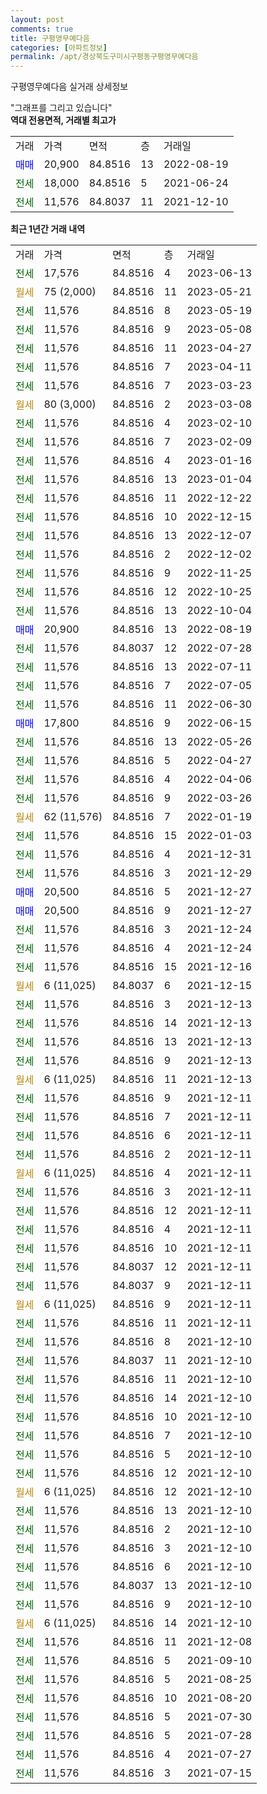 ```yaml
---
layout: post
comments: true
title: 구평영무예다음
categories: [아파트정보]
permalink: /apt/경상북도구미시구평동구평영무예다음
---
```


구평영무예다음 실거래 상세정보

<script type="text/javascript">
  google.charts.load('current', {'packages':['line', 'corechart']});
  google.charts.setOnLoadCallback(drawChart);

  function drawChart() {
    var data = new google.visualization.DataTable();
    data.addColumn('date', '거래일');
    data.addColumn('number', "매매");
    data.addColumn('number', "전세");
    data.addColumn('number', "전매");

    data.addRows([[new Date(Date.parse("2023-06-13")), null, 17576, null], [new Date(Date.parse("2023-05-21")), null, null, null], [new Date(Date.parse("2023-05-19")), null, 11576, null], [new Date(Date.parse("2023-05-08")), null, 11576, null], [new Date(Date.parse("2023-04-27")), null, 11576, null], [new Date(Date.parse("2023-04-11")), null, 11576, null], [new Date(Date.parse("2023-03-23")), null, 11576, null], [new Date(Date.parse("2023-03-08")), null, null, null], [new Date(Date.parse("2023-02-10")), null, 11576, null], [new Date(Date.parse("2023-02-09")), null, 11576, null], [new Date(Date.parse("2023-01-16")), null, 11576, null], [new Date(Date.parse("2023-01-04")), null, 11576, null], [new Date(Date.parse("2022-12-22")), null, 11576, null], [new Date(Date.parse("2022-12-15")), null, 11576, null], [new Date(Date.parse("2022-12-07")), null, 11576, null], [new Date(Date.parse("2022-12-02")), null, 11576, null], [new Date(Date.parse("2022-11-25")), null, 11576, null], [new Date(Date.parse("2022-10-25")), null, 11576, null], [new Date(Date.parse("2022-10-04")), null, 11576, null], [new Date(Date.parse("2022-08-19")), 20900, null, null], [new Date(Date.parse("2022-07-28")), null, 11576, null], [new Date(Date.parse("2022-07-11")), null, 11576, null], [new Date(Date.parse("2022-07-05")), null, 11576, null], [new Date(Date.parse("2022-06-30")), null, 11576, null], [new Date(Date.parse("2022-06-15")), 17800, null, null], [new Date(Date.parse("2022-05-26")), null, 11576, null], [new Date(Date.parse("2022-04-27")), null, 11576, null], [new Date(Date.parse("2022-04-06")), null, 11576, null], [new Date(Date.parse("2022-03-26")), null, 11576, null], [new Date(Date.parse("2022-01-19")), null, null, null], [new Date(Date.parse("2022-01-03")), null, 11576, null], [new Date(Date.parse("2021-12-31")), null, 11576, null], [new Date(Date.parse("2021-12-29")), null, 11576, null], [new Date(Date.parse("2021-12-27")), 20500, null, null], [new Date(Date.parse("2021-12-27")), 20500, null, null], [new Date(Date.parse("2021-12-24")), null, 11576, null], [new Date(Date.parse("2021-12-24")), null, 11576, null], [new Date(Date.parse("2021-12-16")), null, 11576, null], [new Date(Date.parse("2021-12-15")), null, null, null], [new Date(Date.parse("2021-12-13")), null, 11576, null], [new Date(Date.parse("2021-12-13")), null, 11576, null], [new Date(Date.parse("2021-12-13")), null, 11576, null], [new Date(Date.parse("2021-12-13")), null, 11576, null], [new Date(Date.parse("2021-12-13")), null, null, null], [new Date(Date.parse("2021-12-11")), null, 11576, null], [new Date(Date.parse("2021-12-11")), null, 11576, null], [new Date(Date.parse("2021-12-11")), null, 11576, null], [new Date(Date.parse("2021-12-11")), null, 11576, null], [new Date(Date.parse("2021-12-11")), null, null, null], [new Date(Date.parse("2021-12-11")), null, 11576, null], [new Date(Date.parse("2021-12-11")), null, 11576, null], [new Date(Date.parse("2021-12-11")), null, 11576, null], [new Date(Date.parse("2021-12-11")), null, 11576, null], [new Date(Date.parse("2021-12-11")), null, 11576, null], [new Date(Date.parse("2021-12-11")), null, 11576, null], [new Date(Date.parse("2021-12-11")), null, null, null], [new Date(Date.parse("2021-12-11")), null, 11576, null], [new Date(Date.parse("2021-12-10")), null, 11576, null], [new Date(Date.parse("2021-12-10")), null, 11576, null], [new Date(Date.parse("2021-12-10")), null, 11576, null], [new Date(Date.parse("2021-12-10")), null, 11576, null], [new Date(Date.parse("2021-12-10")), null, 11576, null], [new Date(Date.parse("2021-12-10")), null, 11576, null], [new Date(Date.parse("2021-12-10")), null, 11576, null], [new Date(Date.parse("2021-12-10")), null, 11576, null], [new Date(Date.parse("2021-12-10")), null, null, null], [new Date(Date.parse("2021-12-10")), null, 11576, null], [new Date(Date.parse("2021-12-10")), null, 11576, null], [new Date(Date.parse("2021-12-10")), null, 11576, null], [new Date(Date.parse("2021-12-10")), null, 11576, null], [new Date(Date.parse("2021-12-10")), null, 11576, null], [new Date(Date.parse("2021-12-10")), null, 11576, null], [new Date(Date.parse("2021-12-10")), null, null, null], [new Date(Date.parse("2021-12-08")), null, 11576, null], [new Date(Date.parse("2021-09-10")), null, 11576, null], [new Date(Date.parse("2021-08-25")), null, 11576, null], [new Date(Date.parse("2021-08-20")), null, 11576, null], [new Date(Date.parse("2021-07-30")), null, 11576, null], [new Date(Date.parse("2021-07-28")), null, 11576, null], [new Date(Date.parse("2021-07-27")), null, 11576, null], [new Date(Date.parse("2021-07-15")), null, 11576, null]]);

    var options = {
      hAxis: {
        format: 'yyyy/MM/dd'
      },    
      lineWidth: 0,
      pointsVisible: true,    
      title: '최근 1년간 유형별 실거래가 분포',
      legend: { position: 'bottom' }
    };

    var formatter = new google.visualization.NumberFormat({pattern:'###,###'} );
    formatter.format(data, 1);
    formatter.format(data, 2);
    
    setTimeout(function() {
        var chart = new google.visualization.LineChart(document.getElementById('columnchart_material'));
        chart.draw(data, (options));
        document.getElementById('loading').style.display = 'none';
    }, 200);
  }
</script>


<div id="loading" style="z-index:20; display: block; margin-left: 0px">"그래프를 그리고 있습니다"</div>
<div id="columnchart_material" style="width: 95%; margin-left: 0px; display: block"></div>
<!-- contents start -->
<b>역대 전용면적, 거래별 최고가</b>
<table class="sortable">
    <tr>
      <td>거래</td>
      <td>가격</td>
      <td>면적</td>
      <td>층</td>
      <td>거래일</td>
    </tr>
        <tr>
          <td><a style="color: blue">매매</a></td>
          <td>20,900</td>
          <td>84.8516</td>
          <td>13</td>
          <td>2022-08-19</td>
        </tr>        
        <tr>
              <td><a style="color: darkgreen">전세</a></td>
              <td>18,000</td>
              <td>84.8516</td>
              <td>5</td>
              <td>2021-06-24</td>
            </tr>            <tr>
              <td><a style="color: darkgreen">전세</a></td>
              <td>11,576</td>
              <td>84.8037</td>
              <td>11</td>
              <td>2021-12-10</td>
            </tr>        
    
</table>

<b>최근 1년간 거래 내역</b>

<table class="sortable">
    <tr>
      <td>거래</td>
      <td>가격</td>
      <td>면적</td>
      <td>층</td>
      <td>거래일</td>
    </tr>
    <tr>
      <td><a style="color: darkgreen">전세</a></td>
      <td>17,576</td>
      <td>84.8516</td>
      <td>4</td>
      <td>2023-06-13</td>
    </tr>          <tr>
      <td><a style="color: darkgoldenrod">월세</a></td>
      <td>75 (2,000)</td>
      <td>84.8516</td>
      <td>11</td>
      <td>2023-05-21</td>
    </tr>          <tr>
      <td><a style="color: darkgreen">전세</a></td>
      <td>11,576</td>
      <td>84.8516</td>
      <td>8</td>
      <td>2023-05-19</td>
    </tr>          <tr>
      <td><a style="color: darkgreen">전세</a></td>
      <td>11,576</td>
      <td>84.8516</td>
      <td>9</td>
      <td>2023-05-08</td>
    </tr>          <tr>
      <td><a style="color: darkgreen">전세</a></td>
      <td>11,576</td>
      <td>84.8516</td>
      <td>11</td>
      <td>2023-04-27</td>
    </tr>          <tr>
      <td><a style="color: darkgreen">전세</a></td>
      <td>11,576</td>
      <td>84.8516</td>
      <td>7</td>
      <td>2023-04-11</td>
    </tr>          <tr>
      <td><a style="color: darkgreen">전세</a></td>
      <td>11,576</td>
      <td>84.8516</td>
      <td>7</td>
      <td>2023-03-23</td>
    </tr>          <tr>
      <td><a style="color: darkgoldenrod">월세</a></td>
      <td>80 (3,000)</td>
      <td>84.8516</td>
      <td>2</td>
      <td>2023-03-08</td>
    </tr>          <tr>
      <td><a style="color: darkgreen">전세</a></td>
      <td>11,576</td>
      <td>84.8516</td>
      <td>4</td>
      <td>2023-02-10</td>
    </tr>          <tr>
      <td><a style="color: darkgreen">전세</a></td>
      <td>11,576</td>
      <td>84.8516</td>
      <td>7</td>
      <td>2023-02-09</td>
    </tr>          <tr>
      <td><a style="color: darkgreen">전세</a></td>
      <td>11,576</td>
      <td>84.8516</td>
      <td>4</td>
      <td>2023-01-16</td>
    </tr>          <tr>
      <td><a style="color: darkgreen">전세</a></td>
      <td>11,576</td>
      <td>84.8516</td>
      <td>13</td>
      <td>2023-01-04</td>
    </tr>          <tr>
      <td><a style="color: darkgreen">전세</a></td>
      <td>11,576</td>
      <td>84.8516</td>
      <td>11</td>
      <td>2022-12-22</td>
    </tr>          <tr>
      <td><a style="color: darkgreen">전세</a></td>
      <td>11,576</td>
      <td>84.8516</td>
      <td>10</td>
      <td>2022-12-15</td>
    </tr>          <tr>
      <td><a style="color: darkgreen">전세</a></td>
      <td>11,576</td>
      <td>84.8516</td>
      <td>13</td>
      <td>2022-12-07</td>
    </tr>          <tr>
      <td><a style="color: darkgreen">전세</a></td>
      <td>11,576</td>
      <td>84.8516</td>
      <td>2</td>
      <td>2022-12-02</td>
    </tr>          <tr>
      <td><a style="color: darkgreen">전세</a></td>
      <td>11,576</td>
      <td>84.8516</td>
      <td>9</td>
      <td>2022-11-25</td>
    </tr>          <tr>
      <td><a style="color: darkgreen">전세</a></td>
      <td>11,576</td>
      <td>84.8516</td>
      <td>12</td>
      <td>2022-10-25</td>
    </tr>          <tr>
      <td><a style="color: darkgreen">전세</a></td>
      <td>11,576</td>
      <td>84.8516</td>
      <td>13</td>
      <td>2022-10-04</td>
    </tr>          <tr>
      <td><a style="color: blue">매매</a></td>
      <td>20,900</td>
      <td>84.8516</td>
      <td>13</td>
      <td>2022-08-19</td>
    </tr>          <tr>
      <td><a style="color: darkgreen">전세</a></td>
      <td>11,576</td>
      <td>84.8037</td>
      <td>12</td>
      <td>2022-07-28</td>
    </tr>          <tr>
      <td><a style="color: darkgreen">전세</a></td>
      <td>11,576</td>
      <td>84.8516</td>
      <td>13</td>
      <td>2022-07-11</td>
    </tr>          <tr>
      <td><a style="color: darkgreen">전세</a></td>
      <td>11,576</td>
      <td>84.8516</td>
      <td>7</td>
      <td>2022-07-05</td>
    </tr>          <tr>
      <td><a style="color: darkgreen">전세</a></td>
      <td>11,576</td>
      <td>84.8516</td>
      <td>11</td>
      <td>2022-06-30</td>
    </tr>          <tr>
      <td><a style="color: blue">매매</a></td>
      <td>17,800</td>
      <td>84.8516</td>
      <td>9</td>
      <td>2022-06-15</td>
    </tr>          <tr>
      <td><a style="color: darkgreen">전세</a></td>
      <td>11,576</td>
      <td>84.8516</td>
      <td>13</td>
      <td>2022-05-26</td>
    </tr>          <tr>
      <td><a style="color: darkgreen">전세</a></td>
      <td>11,576</td>
      <td>84.8516</td>
      <td>5</td>
      <td>2022-04-27</td>
    </tr>          <tr>
      <td><a style="color: darkgreen">전세</a></td>
      <td>11,576</td>
      <td>84.8516</td>
      <td>4</td>
      <td>2022-04-06</td>
    </tr>          <tr>
      <td><a style="color: darkgreen">전세</a></td>
      <td>11,576</td>
      <td>84.8516</td>
      <td>9</td>
      <td>2022-03-26</td>
    </tr>          <tr>
      <td><a style="color: darkgoldenrod">월세</a></td>
      <td>62 (11,576)</td>
      <td>84.8516</td>
      <td>7</td>
      <td>2022-01-19</td>
    </tr>          <tr>
      <td><a style="color: darkgreen">전세</a></td>
      <td>11,576</td>
      <td>84.8516</td>
      <td>15</td>
      <td>2022-01-03</td>
    </tr>          <tr>
      <td><a style="color: darkgreen">전세</a></td>
      <td>11,576</td>
      <td>84.8516</td>
      <td>4</td>
      <td>2021-12-31</td>
    </tr>          <tr>
      <td><a style="color: darkgreen">전세</a></td>
      <td>11,576</td>
      <td>84.8516</td>
      <td>3</td>
      <td>2021-12-29</td>
    </tr>          <tr>
      <td><a style="color: blue">매매</a></td>
      <td>20,500</td>
      <td>84.8516</td>
      <td>5</td>
      <td>2021-12-27</td>
    </tr>          <tr>
      <td><a style="color: blue">매매</a></td>
      <td>20,500</td>
      <td>84.8516</td>
      <td>9</td>
      <td>2021-12-27</td>
    </tr>          <tr>
      <td><a style="color: darkgreen">전세</a></td>
      <td>11,576</td>
      <td>84.8516</td>
      <td>3</td>
      <td>2021-12-24</td>
    </tr>          <tr>
      <td><a style="color: darkgreen">전세</a></td>
      <td>11,576</td>
      <td>84.8516</td>
      <td>4</td>
      <td>2021-12-24</td>
    </tr>          <tr>
      <td><a style="color: darkgreen">전세</a></td>
      <td>11,576</td>
      <td>84.8516</td>
      <td>15</td>
      <td>2021-12-16</td>
    </tr>          <tr>
      <td><a style="color: darkgoldenrod">월세</a></td>
      <td>6 (11,025)</td>
      <td>84.8037</td>
      <td>6</td>
      <td>2021-12-15</td>
    </tr>          <tr>
      <td><a style="color: darkgreen">전세</a></td>
      <td>11,576</td>
      <td>84.8516</td>
      <td>3</td>
      <td>2021-12-13</td>
    </tr>          <tr>
      <td><a style="color: darkgreen">전세</a></td>
      <td>11,576</td>
      <td>84.8516</td>
      <td>14</td>
      <td>2021-12-13</td>
    </tr>          <tr>
      <td><a style="color: darkgreen">전세</a></td>
      <td>11,576</td>
      <td>84.8516</td>
      <td>13</td>
      <td>2021-12-13</td>
    </tr>          <tr>
      <td><a style="color: darkgreen">전세</a></td>
      <td>11,576</td>
      <td>84.8516</td>
      <td>9</td>
      <td>2021-12-13</td>
    </tr>          <tr>
      <td><a style="color: darkgoldenrod">월세</a></td>
      <td>6 (11,025)</td>
      <td>84.8516</td>
      <td>11</td>
      <td>2021-12-13</td>
    </tr>          <tr>
      <td><a style="color: darkgreen">전세</a></td>
      <td>11,576</td>
      <td>84.8516</td>
      <td>9</td>
      <td>2021-12-11</td>
    </tr>          <tr>
      <td><a style="color: darkgreen">전세</a></td>
      <td>11,576</td>
      <td>84.8516</td>
      <td>7</td>
      <td>2021-12-11</td>
    </tr>          <tr>
      <td><a style="color: darkgreen">전세</a></td>
      <td>11,576</td>
      <td>84.8516</td>
      <td>6</td>
      <td>2021-12-11</td>
    </tr>          <tr>
      <td><a style="color: darkgreen">전세</a></td>
      <td>11,576</td>
      <td>84.8516</td>
      <td>2</td>
      <td>2021-12-11</td>
    </tr>          <tr>
      <td><a style="color: darkgoldenrod">월세</a></td>
      <td>6 (11,025)</td>
      <td>84.8516</td>
      <td>4</td>
      <td>2021-12-11</td>
    </tr>          <tr>
      <td><a style="color: darkgreen">전세</a></td>
      <td>11,576</td>
      <td>84.8516</td>
      <td>3</td>
      <td>2021-12-11</td>
    </tr>          <tr>
      <td><a style="color: darkgreen">전세</a></td>
      <td>11,576</td>
      <td>84.8516</td>
      <td>12</td>
      <td>2021-12-11</td>
    </tr>          <tr>
      <td><a style="color: darkgreen">전세</a></td>
      <td>11,576</td>
      <td>84.8516</td>
      <td>4</td>
      <td>2021-12-11</td>
    </tr>          <tr>
      <td><a style="color: darkgreen">전세</a></td>
      <td>11,576</td>
      <td>84.8516</td>
      <td>10</td>
      <td>2021-12-11</td>
    </tr>          <tr>
      <td><a style="color: darkgreen">전세</a></td>
      <td>11,576</td>
      <td>84.8037</td>
      <td>12</td>
      <td>2021-12-11</td>
    </tr>          <tr>
      <td><a style="color: darkgreen">전세</a></td>
      <td>11,576</td>
      <td>84.8037</td>
      <td>9</td>
      <td>2021-12-11</td>
    </tr>          <tr>
      <td><a style="color: darkgoldenrod">월세</a></td>
      <td>6 (11,025)</td>
      <td>84.8516</td>
      <td>9</td>
      <td>2021-12-11</td>
    </tr>          <tr>
      <td><a style="color: darkgreen">전세</a></td>
      <td>11,576</td>
      <td>84.8516</td>
      <td>11</td>
      <td>2021-12-11</td>
    </tr>          <tr>
      <td><a style="color: darkgreen">전세</a></td>
      <td>11,576</td>
      <td>84.8516</td>
      <td>8</td>
      <td>2021-12-10</td>
    </tr>          <tr>
      <td><a style="color: darkgreen">전세</a></td>
      <td>11,576</td>
      <td>84.8037</td>
      <td>11</td>
      <td>2021-12-10</td>
    </tr>          <tr>
      <td><a style="color: darkgreen">전세</a></td>
      <td>11,576</td>
      <td>84.8516</td>
      <td>11</td>
      <td>2021-12-10</td>
    </tr>          <tr>
      <td><a style="color: darkgreen">전세</a></td>
      <td>11,576</td>
      <td>84.8516</td>
      <td>14</td>
      <td>2021-12-10</td>
    </tr>          <tr>
      <td><a style="color: darkgreen">전세</a></td>
      <td>11,576</td>
      <td>84.8516</td>
      <td>10</td>
      <td>2021-12-10</td>
    </tr>          <tr>
      <td><a style="color: darkgreen">전세</a></td>
      <td>11,576</td>
      <td>84.8516</td>
      <td>7</td>
      <td>2021-12-10</td>
    </tr>          <tr>
      <td><a style="color: darkgreen">전세</a></td>
      <td>11,576</td>
      <td>84.8516</td>
      <td>5</td>
      <td>2021-12-10</td>
    </tr>          <tr>
      <td><a style="color: darkgreen">전세</a></td>
      <td>11,576</td>
      <td>84.8516</td>
      <td>12</td>
      <td>2021-12-10</td>
    </tr>          <tr>
      <td><a style="color: darkgoldenrod">월세</a></td>
      <td>6 (11,025)</td>
      <td>84.8516</td>
      <td>12</td>
      <td>2021-12-10</td>
    </tr>          <tr>
      <td><a style="color: darkgreen">전세</a></td>
      <td>11,576</td>
      <td>84.8516</td>
      <td>13</td>
      <td>2021-12-10</td>
    </tr>          <tr>
      <td><a style="color: darkgreen">전세</a></td>
      <td>11,576</td>
      <td>84.8516</td>
      <td>2</td>
      <td>2021-12-10</td>
    </tr>          <tr>
      <td><a style="color: darkgreen">전세</a></td>
      <td>11,576</td>
      <td>84.8516</td>
      <td>3</td>
      <td>2021-12-10</td>
    </tr>          <tr>
      <td><a style="color: darkgreen">전세</a></td>
      <td>11,576</td>
      <td>84.8516</td>
      <td>6</td>
      <td>2021-12-10</td>
    </tr>          <tr>
      <td><a style="color: darkgreen">전세</a></td>
      <td>11,576</td>
      <td>84.8037</td>
      <td>13</td>
      <td>2021-12-10</td>
    </tr>          <tr>
      <td><a style="color: darkgreen">전세</a></td>
      <td>11,576</td>
      <td>84.8516</td>
      <td>9</td>
      <td>2021-12-10</td>
    </tr>          <tr>
      <td><a style="color: darkgoldenrod">월세</a></td>
      <td>6 (11,025)</td>
      <td>84.8516</td>
      <td>14</td>
      <td>2021-12-10</td>
    </tr>          <tr>
      <td><a style="color: darkgreen">전세</a></td>
      <td>11,576</td>
      <td>84.8516</td>
      <td>11</td>
      <td>2021-12-08</td>
    </tr>          <tr>
      <td><a style="color: darkgreen">전세</a></td>
      <td>11,576</td>
      <td>84.8516</td>
      <td>5</td>
      <td>2021-09-10</td>
    </tr>          <tr>
      <td><a style="color: darkgreen">전세</a></td>
      <td>11,576</td>
      <td>84.8516</td>
      <td>5</td>
      <td>2021-08-25</td>
    </tr>          <tr>
      <td><a style="color: darkgreen">전세</a></td>
      <td>11,576</td>
      <td>84.8516</td>
      <td>10</td>
      <td>2021-08-20</td>
    </tr>          <tr>
      <td><a style="color: darkgreen">전세</a></td>
      <td>11,576</td>
      <td>84.8516</td>
      <td>5</td>
      <td>2021-07-30</td>
    </tr>          <tr>
      <td><a style="color: darkgreen">전세</a></td>
      <td>11,576</td>
      <td>84.8516</td>
      <td>5</td>
      <td>2021-07-28</td>
    </tr>          <tr>
      <td><a style="color: darkgreen">전세</a></td>
      <td>11,576</td>
      <td>84.8516</td>
      <td>4</td>
      <td>2021-07-27</td>
    </tr>          <tr>
      <td><a style="color: darkgreen">전세</a></td>
      <td>11,576</td>
      <td>84.8516</td>
      <td>3</td>
      <td>2021-07-15</td>
    </tr>      </table>
<!-- contents end -->    

